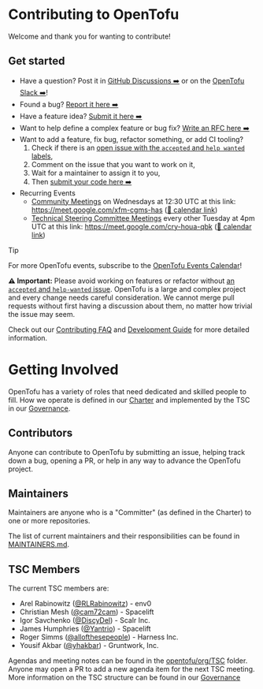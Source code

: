 # Contributing to OpenTofu

Welcome and thank you for wanting to contribute!

## Get started

- Have a question? Post it in [GitHub Discussions ➡️](https://github.com/orgs/opentofu/discussions) or on the [OpenTofu Slack ➡️](https://opentofu.org/slack/)!
- Found a bug? [Report it here ➡️](https://github.com/opentofu/opentofu/issues/new?assignees=&labels=bug%2Cpending-decision&projects=&template=bug_report.yml)
- Have a feature idea? [Submit it here ➡️](https://github.com/opentofu/opentofu/issues/new?assignees=&labels=enhancement%2Cpending-decision&projects=&template=feature_request.yml)
- Want to help define a complex feature or bug fix? [Write an RFC here ➡️](./rfc/README.md)
- Want to add a feature, fix bug, refactor something, or add CI tooling?
  1. Check if there is an [open issue with the `accepted` and `help wanted` labels](https://github.com/opentofu/opentofu/issues?q=is%3Aopen+is%3Aissue+label%3Aaccepted+label%3A"help+wanted"),
  2. Comment on the issue that you want to work on it,
  3. Wait for a maintainer to assign it to you,
  4. Then [submit your code here ➡️](https://github.com/opentofu/opentofu/compare)
- Recurring Events
  - [Community Meetings](https://meet.google.com/xfm-cgms-has) on Wednesdays at 12:30 UTC at this link: https://meet.google.com/xfm-cgms-has ([📅 calendar link](https://calendar.google.com/calendar/event?eid=NDg0aWl2Y3U1aHFva3N0bGhyMHBhNzdpZmsgY18zZjJkZDNjMWZlMGVmNGU5M2VmM2ZjNDU2Y2EyZGQyMTlhMmU4ZmQ4NWY2YjQwNzUwYWYxNmMzZGYzNzBiZjkzQGc))
  - [Technical Steering Committee Meetings](https://meet.google.com/cry-houa-qbk) every other Tuesday at 4pm UTC at this link: https://meet.google.com/cry-houa-qbk ([📅 calendar link](https://calendar.google.com/calendar/u/0/event?eid=M3JyMWtuYWptdXI0Zms4ZnJpNmppcDczb3RfMjAyNTA1MjdUMTYwMDAwWiBjXzNmMmRkM2MxZmUwZWY0ZTkzZWYzZmM0NTZjYTJkZDIxOWEyZThmZDg1ZjZiNDA3NTBhZjE2YzNkZjM3MGJmOTNAZw))

> [!TIP]
> For more OpenTofu events, subscribe to the [OpenTofu Events Calendar](https://calendar.google.com/calendar/embed?src=c_3f2dd3c1fe0ef4e93ef3fc456ca2dd219a2e8fd85f6b40750af16c3df370bf93%40group.calendar.google.com)!

**⚠️ Important:** Please avoid working on features or refactor without [an `accepted` and `help-wanted` issue](https://github.com/opentofu/opentofu/issues?q=is%3Aopen+is%3Aissue+label%3Aaccepted+label%3A"help+wanted"). OpenTofu is a large and complex project and every change needs careful consideration. We cannot merge pull requests without first having a discussion about them, no matter how trivial the issue may seem.

Check out our [Contributing FAQ](contributing/FAQ.md) and [Development Guide](contributing/DEVELOPING.md) for more detailed information.

# Getting Involved

OpenTofu has a variety of roles that need dedicated and skilled people to fill. How we operate is defined in our [Charter](https://github.com/opentofu/org/blob/main/CHARTER.md) and implemented by the TSC in our [Governance](https://github.com/opentofu/org/blob/main/GOVERNANCE.md).

## Contributors

Anyone can contribute to OpenTofu by submitting an issue, helping track down a bug, opening a PR, or help in any way to advance the OpenTofu project.

## Maintainers

Maintainers are anyone who is a "Committer" (as defined in the Charter) to one or more repositories.

The list of current maintainers and their responsibilities can be found in [MAINTAINERS.md](MAINTAINERS.md).

## TSC Members

The current TSC members are:
- Arel Rabinowitz ([@RLRabinowitz](https://github.com/RLRabinowitz)) - env0
- Christian Mesh ([@cam72cam](https://github.com/cam72cam)) - Spacelift
- Igor Savchenko ([@DiscyDel](https://github.com/DicsyDel)) - Scalr Inc.
- James Humphries ([@Yantrio](https://github.com/Yantrio)) - Spacelift
- Roger Simms ([@allofthesepeople](https://github.com/allofthesepeople)) - Harness Inc.
- Yousif Akbar ([@yhakbar](https://github.com/yhakbar)) - Gruntwork, Inc.

Agendas and meeting notes can be found in the [opentofu/org/TSC](https://github.com/opentofu/org/tree/main/TSC) folder. Anyone may open a PR to add a new
agenda item for the next TSC meeting.  More information on the TSC structure can be found in our [Governance](https://github.com/opentofu/org/blob/main/GOVERNANCE.md)
